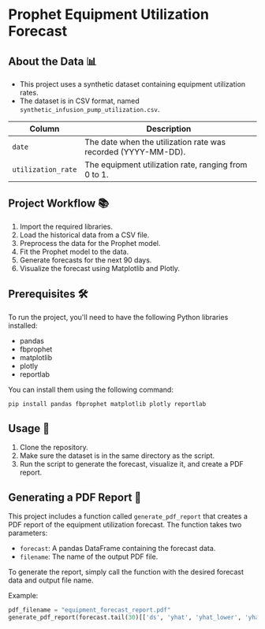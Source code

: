 # Prophet Equipment Utilization Forecast

## About the Data 📊

- This project uses a synthetic dataset containing equipment utilization rates.
- The dataset is in CSV format, named `synthetic_infusion_pump_utilization.csv`.

| Column            | Description                              |
| ----------------- | ---------------------------------------- |
| `date`            | The date when the utilization rate was recorded (YYYY-MM-DD). |
| `utilization_rate` | The equipment utilization rate, ranging from 0 to 1. |

## Project Workflow 📚

1. Import the required libraries.
2. Load the historical data from a CSV file.
3. Preprocess the data for the Prophet model.
4. Fit the Prophet model to the data.
5. Generate forecasts for the next 90 days.
6. Visualize the forecast using Matplotlib and Plotly.

## Prerequisites 🛠️

To run the project, you'll need to have the following Python libraries installed:

- pandas
- fbprophet
- matplotlib
- plotly
- reportlab

You can install them using the following command:
```bash
pip install pandas fbprophet matplotlib plotly reportlab
```

## Usage 🚀

1. Clone the repository.
2. Make sure the dataset is in the same directory as the script.
3. Run the script to generate the forecast, visualize it, and create a PDF report.

## Generating a PDF Report 📄

This project includes a function called `generate_pdf_report` that creates a PDF report of the equipment utilization forecast. The function takes two parameters:

- `forecast`: A pandas DataFrame containing the forecast data.
- `filename`: The name of the output PDF file.

To generate the report, simply call the function with the desired forecast data and output file name.

Example:

```python
pdf_filename = "equipment_forecast_report.pdf"
generate_pdf_report(forecast.tail(30)[['ds', 'yhat', 'yhat_lower', 'yhat_upper']], pdf_filename)
```
